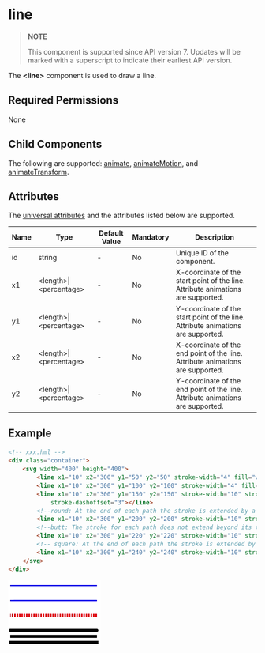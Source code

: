 # line


>  **NOTE**
>
>  This component is supported since API version 7. Updates will be marked with a superscript to indicate their earliest API version.

The **\<line>** component is used to draw a line.

## Required Permissions

None


## Child Components

The following are supported: [animate](js-components-svg-animate.md), [animateMotion](js-components-svg-animatemotion.md), and [animateTransform](js-components-svg-animatetransform.md).


## Attributes

The [universal attributes](../arkui-js/js-components-svg-common-attributes.md) and the attributes listed below are supported.

| Name| Type| Default Value| Mandatory| Description|
| -------- | -------- | -------- | -------- | -------- |
| id | string | - | No| Unique ID of the component.|
| x1 | &lt;length&gt;\|&lt;percentage&gt; | - | No| X-coordinate of the start point of the line. Attribute animations are supported.|
| y1 | &lt;length&gt;\|&lt;percentage&gt; | - | No| Y-coordinate of the start point of the line. Attribute animations are supported.|
| x2 | &lt;length&gt;\|&lt;percentage&gt; | - | No| X-coordinate of the end point of the line. Attribute animations are supported.|
| y2 | &lt;length&gt;\|&lt;percentage&gt; | - | No| Y-coordinate of the end point of the line. Attribute animations are supported.|


## Example

```html
<!-- xxx.hml -->
<div class="container">
    <svg width="400" height="400">
        <line x1="10" x2="300" y1="50" y2="50" stroke-width="4" fill="white" stroke="blue"></line>
        <line x1="10" x2="300" y1="100" y2="100" stroke-width="4" fill="white" stroke="blue"></line>
        <line x1="10" x2="300" y1="150" y2="150" stroke-width="10" stroke="red" stroke-dasharray="5 3"
            stroke-dashoffset="3"></line>
        <!--round: At the end of each path the stroke is extended by a half circle with a diameter equal to the stroke width. -->
        <line x1="10" x2="300" y1="200" y2="200" stroke-width="10" stroke="black" stroke-linecap="round"></line>
        <!--butt: The stroke for each path does not extend beyond its two endpoints. -->
        <line x1="10" x2="300" y1="220" y2="220" stroke-width="10" stroke="black" stroke-linecap="butt"></line>
        <!-- square: At the end of each path the stroke is extended by a half circle, with the width being equal to half of the stroke width, and the height being equal to the stroke width. -->
        <line x1="10" x2="300" y1="240" y2="240" stroke-width="10" stroke="black" stroke-linecap="square"></line>
    </svg>
</div>
```


![en-us_image_0000001127284954](figures/en-us_image_0000001127284954.png)
